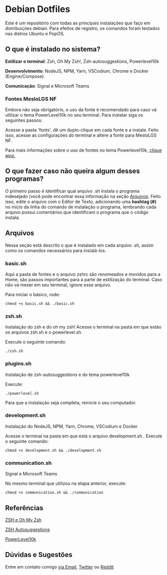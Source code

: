 # Debian Dotfiles
Este é um repositório com todas as principais instalações que faço em distribuições debian. Para efeitos de registro, os comandos foram testados nas distros Ubuntu e PopOS. 

## O que é instalado no sistema?
**Estilizar o terminal**: Zsh, Oh My Zsh!, Zsh-autosuggestions, Powerlevel10k
	
**Desenvolvimento**: NodeJS, NPM, Yarn, VSCodium, Chrome e Docker (Engine/Compose)
	
**Comunicação**: Signal e Microsoft Teams

### Fontes MesloLGS NF
Embora não seja obrigatório, o uso da fonte é recomendado para caso vá utilizar o tema PowerLevel10k no seu terminal. Para instalar siga os seguintes passos:

Acesse a pasta 'fonts', dê um duplo-clique em cada fonte e a instale. 
Feito isso, acesse as configurações do terminal e altere a fonte para MesloLGS NF.

Para mais informações sobre o uso de fontes no tema Powerlevel10k, [clique aqui.](https://github.com/romkatv/powerlevel10k#meslo-nerd-font-patched-for-powerlevel10k)
	
## O que fazer caso não queira algum desses programas?
O primeiro passo é identificar qual arquivo .sh instala o programa indesejado (você pode encontrar essa informação na seção [Arquivos](https://github.com/thigcampos/desktop/edit/main/README.md#arquivos). Feito isso, edite o arquivo com o Editor de Texto, adicionando uma **hashtag (#)** no início da linha do comando de instalação o programa, lembrando cada arquivo possui comentários que identificam o programa que o código instala. 

## Arquivos
Nessa seção está descrito o que é instalado em cada arquivo .sh, assim como os comandos necessários para instalá-los.

### basic.sh
Aqui a pasta de fontes e o arquivo zshrc são renomeados e movidos para a Home, são passos importantes para a parte de estilização do terminal. Caso não vá mexer em seu terminal, ignore esse arquivo.

Para iniciar o básico, rode:
	
	chmod +x basic.sh && ./basic.sh

### zsh.sh
Instalação do zsh e do oh my zsh!
Acesse o terminal na pasta em que estão os arquivos zsh.sh e o powerlevel.sh.

Execute o seguinte comando:
	
	./zsh.sh

### plugins.sh
Instalação de zsh-autosuggestions e do tema powerlevel10k

Execute:
	
	./powerlevel.sh
	
Para que a instalação seja completa, reinicie o seu computador.

### development.sh
Instalação do NodeJS, NPM, Yarn, Chrome, VSCodium e Docker

Acesse o terminal na pasta em que está o arquivo development.sh .
Execute o seguinte comando:
	
	chmod +x development.sh && ./development.sh

### communication.sh
Signal e Microsoft Teams

No mesmo terminal que utilizou na etapa anterior, execute:
	
	chmod +x communication.sh && ./communication
	
## Referências
[ZSH e Oh My Zsh](https://github.com/ohmyzsh/ohmyzsh)

[ZSH Autosuggestions](https://github.com/zsh-users/zsh-autosuggestions)

[PowerLevel10k](https://github.com/romkatv/powerlevel10k)

## Dúvidas e Sugestões
Entre em contato comigo [via Email](vd5fsfx7@anonaddy.me), [Twitter](https://twitter.com/thigcampos) ou [Reddit](https://www.reddit.com/user/thigcampos_/)
	
